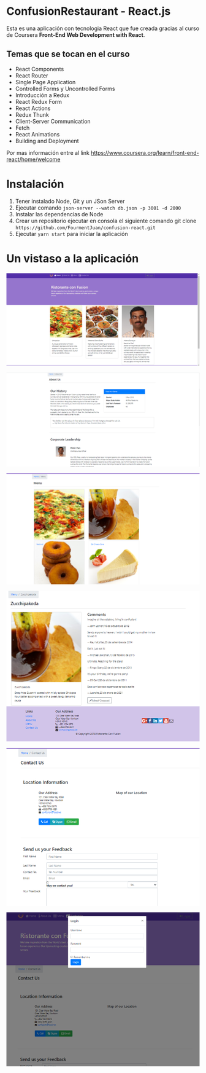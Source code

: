 # ConfusionRestaurant - React.js

Esta es una aplicación con tecnologia React que fue creada gracias al curso de Coursera **Front-End Web Development with React**. 

## Temas que se tocan en el curso

* React Components
* React Router
* Single Page Application
* Controlled Forms y Uncontrolled Forms
* Introducción a Redux
* React Redux Form
* React Actions
* Redux Thunk
* Client-Server Communication
* Fetch
* React Animations
* Building and Deployment

Por mas información entre al link
https://www.coursera.org/learn/front-end-react/home/welcome

# Instalación

1. Tener instalado Node, Git y un JSon Server
2. Ejecutar comando ` json-server --watch db.json -p 3001 -d 2000 `
2. Instalar las dependencias de Node
3. Crear un repositorio ejecutar en consola el siguiente comando git clone ` https://github.com/FourmentJuan/confusion-react.git ` 
4. Ejecutar ` yarn start ` para iniciar la aplicación

# Un vistaso a la aplicación

![alt text](https://github.com/FourmentJuan/confusion-react/blob/master/Imagenes/Imagen%201.PNG)

![alt text](https://github.com/FourmentJuan/confusion-react/blob/master/Imagenes/Imagen%202.PNG)

![alt text](https://github.com/FourmentJuan/confusion-react/blob/master/Imagenes/Imagen%203.PNG)

![alt text](https://github.com/FourmentJuan/confusion-react/blob/master/Imagenes/Imagen%204.PNG)

![alt text](https://github.com/FourmentJuan/confusion-react/blob/master/Imagenes/Imagen%205.PNG)

![alt text](https://github.com/FourmentJuan/confusion-react/blob/master/Imagenes/Imagen%206.PNG)








  
